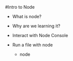 #Intro to Node

* What is node? 
* Why are we learning it?

* Interact with Node Console 
* Run a file with node
	* node <filename>  
